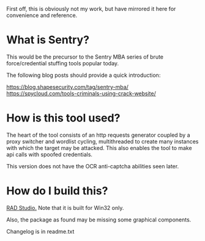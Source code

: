 First off, this is obviously not my work, but have mirrored it here for convenience and reference.



**What is Sentry?**
===============

This would be the precursor to the Sentry MBA series of brute force/credential stuffing tools popular today. 

The following blog posts should provide a quick introduction:

https://blog.shapesecurity.com/tag/sentry-mba/
https://spycloud.com/tools-criminals-using-crack-website/

**How is this tool used?**
====================
The heart of the tool consists of an http requests generator coupled by a proxy switcher and wordlist cycling, multithreaded to create many instances with which the target may be attacked. This also enables the tool to make api calls with spoofed credentials. 

This version does not have the OCR anti-captcha abilities seen later.


**How do I build this?**
===================

[RAD Studio.](https://www.embarcadero.com/products/rad-studio) Note that it is built for Win32 only.

Also, the package as found may be missing some graphical components.


Changelog is in readme.txt